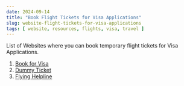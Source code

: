 ```yaml
---
date: 2024-09-14
title: "Book Flight Tickets for Visa Applications"
slug: website-flight-tickets-for-visa-applications
tags: [ website, resources, flights, visa, travel ]
---
```




List of Websites where you can book temporary flight tickets for Visa Applications.

1. [Book for Visa][1]
2. [Dummy Ticket][2]
3. [Flying Helpline][3]



  [1]: https://bookforvisa.com/
  [2]: http://www.dummyticket.com/
  [3]: http://www.flyinghelpline.com/

